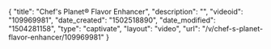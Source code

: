 {
    "title": "Chef's Planet&reg; Flavor Enhancer",
    "description": "",
    "videoid": "109969981",
    "date_created": "1502518890",
    "date_modified": "1504281158",
    "type": "captivate",
    "layout": "video",
    "url": "\/v\/chef-s-planet-flavor-enhancer\/109969981"
}